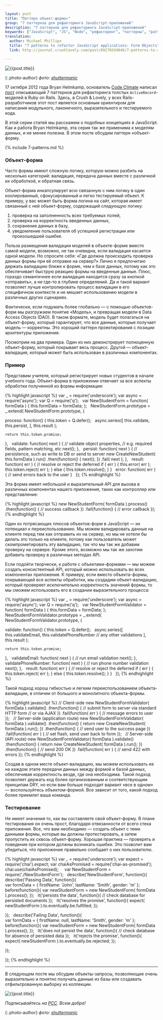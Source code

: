 ```yaml
---

layout: post
title: "Паттерн объект-форма»"
group: "7 паттернов для рефакторинга JavaScript-приложений"
description: "7 паттернов для рефакторинга JavaScript-приложений"
keywords: ["JavaScript", "JS", "Node", "рефакторинг", "паттерны", "patterns", "crushlovely"]
translation:
  author: Michael Phillips
  title: "7 patterns to refactor JavaScript applications: Form Objects"
  link: http://journal.crushlovely.com/post/89270334848/7-patterns-to-refactor-javascript-applications-form

---
```


![{{post.title}}](/assets/articles-assets/footer/l/l-5.jpg)

{:.photo-author}
_фото: [shuttermanic](https://www.flickr.com/photos/shuttermanic/)_

17 октября 2012 года Bryan Helmkamp, основатель [Code Climate][1] написал
[пост][2] описывающий 7 паттернов для рефакторинга толстых `ActiveRecord`-моделей
в Ruby on Rails. Здесь, в Crush & Lovely, у всех Rails-разработчиков этот пост
является основным ориентиром для написания модульного, лаконичного, выразительного
и тестируемого кода.

В этой серии статей мы расскажем о подобных концепциях в JavaScript. Как и работа
Bryan Helmkamp, эта серия так же применима к моделям данных, и не менее полезна.
В этом посте обсудим паттерн «объект-форму.

[1]: https://codeclimate.com/
[2]: http://blog.codeclimate.com/blog/2012/10/17/7-ways-to-decompose-fat-activerecord-models/

{% include 7-patterns.md %}

### Объект-форма

Часто формы имеют сложную логику, которую можно разбить на несколько категорий: валидация, передача данных вместе с различной их обработкой, и обратная связь.

Объект-форма инкапсулирует всю связанную с ним логику в один изолированный, сфокусированный и легко тестируемый объект.  К примеру, у вас может быть
форма логина на сайт, которая имеет связанный с ней  объект-форму, содержащий следующую логику:

1. проверка на заполненность всех требуемых полей,
2. проверка на корректность введенных данных,
3. сохранение данных в базу,
4. уведомление пользователя об успешной регистрации или произошедшей ошибке.

Польза размещения валидации моделей в объекте-форме вместо самой модели, возможно, не так очевидна, если валидация касается одной модели. Но спросите себя: «Где должна происходить проверка данных формы при её отправке на сервер?» Лично я предпочитаю держать валидацию ближе к форме, чем к базе данных, потому как это обеспечивает быструю реакцию формы на введенные данные. Плюс, гораздо семантичнее если валидация находится сразу за кнопкой «отправить», а не где-то в глубине определений. Да и такой вариант позволяет лучше контролировать процесс валидации в его специфичном контексте и не мешает использованию модели в различных других сценариях.

Фактически, если подумать более глобально — с помощью объектов-форм мы разгружаем понятие «Модель», и превращая модели в Data Access Objects (DAO). В таком формате, модель будет полагаться на объект-форму, который гарантирует, что все данные, которые получает модель — корректны. Это хороший паттерн проектирования с позиции архитектуры приложения.

Посмотрим на два примера. Один из них демонстрирует полноценную объект-форму, который покрывает весь процесс. Другой — объект-валидация, который может быть использован в различных компонентах.

### Пример

Представим учителя, который регистрирует новых студентов в начале учебного года. Объект-форма в приложении отвечает за все аспекты обработки полученной из формы информации:

{% highlight javascript %}
var _ = require('underscore');
var async = require('async');
var Q = require('q');
 
var NewStudentForm = function( formData ) {
  this.formData = formData;
};
 
NewStudentForm.prototype = _.extend( NewStudentForm.prototype, {

  process: function() {
    this.token = Q.defer();
 
    async.series([
      this.validate,
      this.persist,
    ], this.result );

    return this.token.promise;
  },
 
  validate: function( next ) {
    // validate object properties,
    // e.g. required fields, pattern matching, etc
    next();
  },
 
  persist: function( next ) {
    // persistence, such as write to DB or send to server
    new CreateNewStudent( this.formData ).run()
      .then(function() {
        next();
      })
      .fail( next );
  },
 
  result: function( err ) {
    // resolve or reject the deferred
    if ( err ) {
      this.error( err );
      this.token.reject( err );
    } else {
      this.token.resolve();
    }
  }
 
  error: function( err ) {
    // send errors back to the user
  }
 
});
{% endhighlight %}

Эта форма имеет небольшой и выразительный API для вызова в различных компонентах нашего приложения, таких как контроллер или представление:

{% highlight javascript %}
new NewStudentForm( formData ).process()
  .then(function() {
    // success callback
  })
  .fail(function() {
    // error callback
  });
{% endhighlight %}

Один из потрясающих плюсов объектов-форм в JavaScript — их потенциал к переиспользованию. Мы можем валидировать данные на клиенте перед тем как отправить их на сервер, но мы не хотели бы делать это только на клиенте, потому как пользователь может скомпрометировать эту валидацию, так что мы так же добавим проверку на сервере. Кроме этого, возможно мы так же захотим добавить проверку в различных методах API.

Если подойти творчески, к работе с объектами-формами — мы можем создать консистентный API, который можно использовать во всех компонентах приложения. К примеру, если вместо объекта-формы, покрывающей все аспекты обработки, мы создадим объект-валидацию, который проверяет исключительно корректность значений формы, то мы сможем использовать его в создании выразительного процесса:

{% highlight javascript %}
var _ = require('underscore');
var async = require('async');
var Q = require('q');
 
var NewStudentFormValidator = function( formData ) {
  this.formData = formData;
};
 
NewStudentFormValidator.prototype = _.extend( NewStudentFormValidator.prototype, {

  validate: function() {
    this.token = Q.defer();
 
    async.series([
      this.validateEmail,
      this.validatePhoneNumber
      // any other validations
    ], this.result );

    return this.token.promise;
  },
 
  validateEmail: function( next ) {
    // run email validation
    next();
  },
 
  validatePhoneNumber: function( next ) {
    // run phone number validation
    next();
  },
 
  result: function( err ) {
    // resolve or reject the deferred
    if ( err ) {
      this.token.reject( err );
    } else {
      this.token.resolve();
    }
  }
 
});
{% endhighlight %}

Такой подход хорош гибкостью и легким переиспользованием объекта-валидации, в отличии от большого и монолитного объекта-формы.

{% highlight javascript %}
// Client-side
new NewStudentFormValidator( formData ).validate()
  .then(function() {
    // submit form to server via standard HTTP form
    // or via AJAX
  })
  .fail(function( err ) {
    // message errors to user
  });
 
// Server-side (application route)
new NewStudentFormValidator( formData ).validate()
  .then(function() {
    return new CreateNewStudent( formData ).run();
  })
  .then(function() {
    // send user to the success page
  })
  .fail(function( err ) {
    // set flash, send user back to form
  });
 
// Server-side (API route)
new NewStudentFormValidator( formData ).validate()
  .then(function() {
    return new CreateNewStudent( formData ).run();
  })
  .then(function() {
    // send 200 OK
  })
  .fail(function( err ) {
    // send 422 with errors
  });
{% endhighlight %}

Создав в одном месте объект-валидацию, мы можем использовать ее на каждом этапе передачи данных между формой и базой данных, обеспечивая корректность везде, где она необходима. Такой подход позволяет держать код более организованным и соответствующим принципам DRY, но если вам больше подходит вариант «все в одном» —  воспользуйтесь  объектом-формой. Все зависит от того, какой подход более приемлет ваша команда.

### Тестирование

Не имеет значения то, как вы составляете свой объект-форму. В плане тестирования он очень прост, благодаря отвязанности от всего стека приложения. Все, что вам необходимо — создать объект с теми данными формы, которые вы должны протестировать, а затем пропустить их сквозь объект-форму. Хорошая практика — проверять и поведение при котором должны возникать ошибки. Это позволит вам убедиться, что приложение правильно сообщает о них пользователю.

{% highlight javascript %}
var _ = require('underscore');
var expect = require('chai').expect;
var chaiAsPromised = require('chai-as-promised');
chai.use(chaiAsPromised);
 
 
var NewStudentForm = require('./NewStudentForm');
 
describe('NewStudentForm', function(){
 
  describe('Passing Data', function(){  
    var formData = {
      firstName: 'John',
      lastName: 'Smith',
      gender: 'm'
    };
 
    before(function(){
      var newStudentForm = new NewStudentForm( formData ).process();
    });
 
    it('persists the data', function(){
      // check database for persisted documents
    });
 
    it('resolves the promise', function(){
      expect( newStudentForm ).to.eventually.be.fulfilled;
    });

  });
 
  describe('Failing Data', function(){  
    var formData = {
      firstName: null,
      lastName: 'Smith',
      gender: 'm'
    };
 
    before(function(){
      var newStudentForm = new NewStudentForm( formData ).process();
    });
 
    it('does not persist the data', function(){
      // check database for absence of persisted data
    });
 
    it('rejects the promise', function(){
      expect( newStudentForm ).to.eventually.be.rejected;
    });

  });

});
{% endhighlight %}

* * * * *

В следующем посте мы обсудим объекты-запросы, позволяющие очень выразительно и понятно получать данные из базы или создавать отфильтрованную выборку из коллекции.

![{{post.title}}](/assets/articles-assets/footer/l/l-6.jpg)

_Подписывайтесь на [РСС](http://feeds.feedburner.com/anton-shuvalov/FJHar).
Всем добра!_

{:.photo-author}
_фото: [shuttermanic](https://www.flickr.com/photos/shuttermanic/)_
